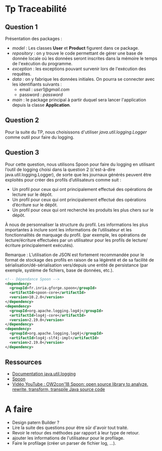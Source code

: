 # Tp Traceabilité

## Question 1

Présentation des packages :

- _model_ : Les classes **User** et **Product** figurent dans ce package.
- _repository_ : on y trouve le code permettant de gérer une base de donnée locale où les données seront inscrites dans la mémoire le temps de l'exécution du programme.
- _exception_ : les exceptions pouvant survenir lors de l'exécution des requêtes.
- _data_ : on y fabrique les données initiales. On pourra se connecter avec les identifiants suivants :
  - email : _user1@gmail.com_
  - password : _password_
- _main_ : le package principal à partir duquel sera lancer l'application depuis la classe **Application**.

## Question 2

Pour la suite du TP, nous choisissons d'utiliser _java.util.logging.Logger_ comme outil pour faire du logging.

## Question 3

Pour cette question, nous utilisons Spoon pour faire du logging en utilisant l’outil de logging choisi dans la question 2 (c'est-à-dire java.util.logging.Logger), de sorte que les journaux générés peuvent être exploités pour créer des profils d’utilisateurs comme suit :

- Un profil pour ceux qui ont principalement effectué des opérations de lecture sur le dépôt.
- Un profil pour ceux qui ont principalement effectué des opérations d’écriture sur le dépôt.
- Un profil pour ceux qui ont recherché les produits les plus chers sur le dépôt.

À nous de personnaliser la structure du profil. Les informations les plus importantes à inclure sont les informations de l’utilisateur et les fonctionnalités de marquage du profil. (par exemple, les opérations de lecture/écriture effectuées par un utilisateur pour les profils de lecture/écriture principalement exécutés).

Remarque : L’utilisation de JSON est fortement recommandée pour le format de stockage des profils en raison de sa légèreté et de sa facilité de sérialisation/dé-sérialisation vers/depuis une entité de persistance (par exemple, système de fichiers, base de données, etc.).

```XML
<!-- Dépendance Spoon -->
<dependency> 
  <groupId>fr.inria.gforge.spoon</groupId>
  <artifactId>spoon-core</artifactId>
  <version>10.2.0</version>
</dependency>
<dependency>
  <groupId>org.apache.logging.log4j</groupId>
  <artifactId>log4j-core</artifactId>
  <version>2.19.0</version>
</dependency>
<dependency>
  <groupId>org.apache.logging.log4j</groupId>
  <artifactId>log4j-slf4j-impl</artifactId>
  <version>2.19.0</version>
</dependency>
```

## Ressources

- [Documentation java.util.logging](https://docs.oracle.com/javase/8/docs/api/java/util/logging/package-summary.html)
- [Spoon](https://spoon.gforge.inria.fr/first_analysis_processor.html#:~:text=Spoon%20is%20a%20library%20to%20build%20and%20manipulates,java%20-cp%20spoon-core-10.2.0-jar-with-dependencies.jar%20spoon.Launcher%20%20-i%20MyClass.java%20--gui)
- [Vidéo YouTube : OW2con'18 Spoon: open source library to analyze, rewrite, transform, transpile Java source code](https://www.youtube.com/watch?v=ZZzdVTIu-OY)

# A faire

- Design patern Builder ?
- Lire la suite des questions pour être sûr d'avoir tout traité.
- Revoir le retour des méthodes par rapport à leur type de retour.
- ajouter les informations de l'utilisateur pour le profilage.
- Faire le profilage (créer un parser de fichier log, ...).
